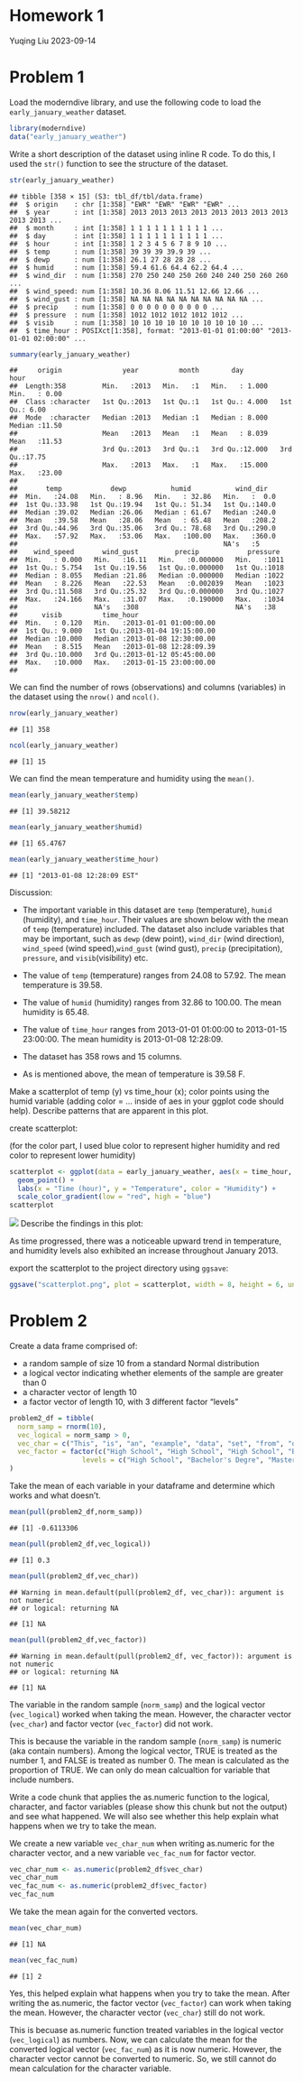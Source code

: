 Homework 1
================
Yuqing Liu
2023-09-14

# Problem 1

Load the moderndive library, and use the following code to load the
`early_january_weather` dataset.

``` r
library(moderndive)
data("early_january_weather")
```

Write a short description of the dataset using inline R code. To do
this, I used the `str()` function to see the structure of the dataset.

``` r
str(early_january_weather)
```

    ## tibble [358 × 15] (S3: tbl_df/tbl/data.frame)
    ##  $ origin    : chr [1:358] "EWR" "EWR" "EWR" "EWR" ...
    ##  $ year      : int [1:358] 2013 2013 2013 2013 2013 2013 2013 2013 2013 2013 ...
    ##  $ month     : int [1:358] 1 1 1 1 1 1 1 1 1 1 ...
    ##  $ day       : int [1:358] 1 1 1 1 1 1 1 1 1 1 ...
    ##  $ hour      : int [1:358] 1 2 3 4 5 6 7 8 9 10 ...
    ##  $ temp      : num [1:358] 39 39 39 39.9 39 ...
    ##  $ dewp      : num [1:358] 26.1 27 28 28 28 ...
    ##  $ humid     : num [1:358] 59.4 61.6 64.4 62.2 64.4 ...
    ##  $ wind_dir  : num [1:358] 270 250 240 250 260 240 240 250 260 260 ...
    ##  $ wind_speed: num [1:358] 10.36 8.06 11.51 12.66 12.66 ...
    ##  $ wind_gust : num [1:358] NA NA NA NA NA NA NA NA NA NA ...
    ##  $ precip    : num [1:358] 0 0 0 0 0 0 0 0 0 0 ...
    ##  $ pressure  : num [1:358] 1012 1012 1012 1012 1012 ...
    ##  $ visib     : num [1:358] 10 10 10 10 10 10 10 10 10 10 ...
    ##  $ time_hour : POSIXct[1:358], format: "2013-01-01 01:00:00" "2013-01-01 02:00:00" ...

``` r
summary(early_january_weather)
```

    ##     origin               year          month        day              hour      
    ##  Length:358         Min.   :2013   Min.   :1   Min.   : 1.000   Min.   : 0.00  
    ##  Class :character   1st Qu.:2013   1st Qu.:1   1st Qu.: 4.000   1st Qu.: 6.00  
    ##  Mode  :character   Median :2013   Median :1   Median : 8.000   Median :11.50  
    ##                     Mean   :2013   Mean   :1   Mean   : 8.039   Mean   :11.53  
    ##                     3rd Qu.:2013   3rd Qu.:1   3rd Qu.:12.000   3rd Qu.:17.75  
    ##                     Max.   :2013   Max.   :1   Max.   :15.000   Max.   :23.00  
    ##                                                                                
    ##       temp            dewp           humid           wind_dir    
    ##  Min.   :24.08   Min.   : 8.96   Min.   : 32.86   Min.   :  0.0  
    ##  1st Qu.:33.98   1st Qu.:19.94   1st Qu.: 51.34   1st Qu.:140.0  
    ##  Median :39.02   Median :26.06   Median : 61.67   Median :240.0  
    ##  Mean   :39.58   Mean   :28.06   Mean   : 65.48   Mean   :208.2  
    ##  3rd Qu.:44.96   3rd Qu.:35.06   3rd Qu.: 78.68   3rd Qu.:290.0  
    ##  Max.   :57.92   Max.   :53.06   Max.   :100.00   Max.   :360.0  
    ##                                                   NA's   :5      
    ##    wind_speed       wind_gust         precip            pressure   
    ##  Min.   : 0.000   Min.   :16.11   Min.   :0.000000   Min.   :1011  
    ##  1st Qu.: 5.754   1st Qu.:19.56   1st Qu.:0.000000   1st Qu.:1018  
    ##  Median : 8.055   Median :21.86   Median :0.000000   Median :1022  
    ##  Mean   : 8.226   Mean   :22.53   Mean   :0.002039   Mean   :1023  
    ##  3rd Qu.:11.508   3rd Qu.:25.32   3rd Qu.:0.000000   3rd Qu.:1027  
    ##  Max.   :24.166   Max.   :31.07   Max.   :0.190000   Max.   :1034  
    ##                   NA's   :308                        NA's   :38    
    ##      visib          time_hour                     
    ##  Min.   : 0.120   Min.   :2013-01-01 01:00:00.00  
    ##  1st Qu.: 9.000   1st Qu.:2013-01-04 19:15:00.00  
    ##  Median :10.000   Median :2013-01-08 12:30:00.00  
    ##  Mean   : 8.515   Mean   :2013-01-08 12:28:09.39  
    ##  3rd Qu.:10.000   3rd Qu.:2013-01-12 05:45:00.00  
    ##  Max.   :10.000   Max.   :2013-01-15 23:00:00.00  
    ## 

We can find the number of rows (observations) and columns (variables) in
the dataset using the `nrow()` and `ncol()`.

``` r
nrow(early_january_weather)
```

    ## [1] 358

``` r
ncol(early_january_weather)
```

    ## [1] 15

We can find the mean temperature and humidity using the `mean()`.

``` r
mean(early_january_weather$temp)
```

    ## [1] 39.58212

``` r
mean(early_january_weather$humid)
```

    ## [1] 65.4767

``` r
mean(early_january_weather$time_hour)
```

    ## [1] "2013-01-08 12:28:09 EST"

Discussion:

- The important variable in this dataset are `temp` (temperature),
  `humid` (humidity), and `time_hour`. Their values are shown below with
  the mean of `temp` (temperature) included. The dataset also include
  variables that may be important, such as `dewp` (dew point),
  `wind_dir` (wind direction), `wind_speed` (wind speed),`wind_gust`
  (wind gust), `precip` (precipitation), `pressure`, and
  `visib`(visibility) etc.

- The value of `temp` (temperature) ranges from 24.08 to 57.92. The mean
  temperature is 39.58.

- The value of `humid` (humidity) ranges from 32.86 to 100.00. The mean
  humidity is 65.48.

- The value of `time_hour` ranges from 2013-01-01 01:00:00 to 2013-01-15
  23:00:00. The mean humidity is 2013-01-08 12:28:09.

- The dataset has 358 rows and 15 columns.

- As is mentioned above, the mean of temperature is 39.58 F.

Make a scatterplot of temp (y) vs time_hour (x); color points using the
humid variable (adding color = … inside of aes in your ggplot code
should help). Describe patterns that are apparent in this plot.

create scatterplot:

(for the color part, I used blue color to represent higher humidity and
red color to represent lower humidity)

``` r
scatterplot <- ggplot(data = early_january_weather, aes(x = time_hour, y = temp, color = humid)) +
  geom_point() +
  labs(x = "Time (hour)", y = "Temperature", color = "Humidity") +
  scale_color_gradient(low = "red", high = "blue")
scatterplot
```

![](p8105_hw1_yl5219_files/figure-gfm/yx_scatter-1.png)<!-- --> Describe
the findings in this plot:

As time progressed, there was a noticeable upward trend in temperature,
and humidity levels also exhibited an increase throughout January 2013.

export the scatterplot to the project directory using `ggsave`:

``` r
ggsave("scatterplot.png", plot = scatterplot, width = 8, height = 6, units = "in")
```

# Problem 2

Create a data frame comprised of:

- a random sample of size 10 from a standard Normal distribution
- a logical vector indicating whether elements of the sample are greater
  than 0
- a character vector of length 10
- a factor vector of length 10, with 3 different factor “levels”

``` r
problem2_df = tibble(
  norm_samp = rnorm(10),
  vec_logical = norm_samp > 0,
  vec_char = c("This", "is", "an", "example", "data", "set", "from", "question", "number", "two"),
  vec_factor = factor(c("High School", "High School", "High School", "Bachelor's Degre", "Bachelor's Degre", "Bachelor's Degre", "Master's Degree", "Master's Degree", "Bachelor's Degre", "Master's Degree"),
                  levels = c("High School", "Bachelor's Degre", "Master's Degree"), labels = c(1, 2, 3))
)
```

Take the mean of each variable in your dataframe and determine which
works and what doesn’t.

``` r
mean(pull(problem2_df,norm_samp))
```

    ## [1] -0.6113306

``` r
mean(pull(problem2_df,vec_logical))
```

    ## [1] 0.3

``` r
mean(pull(problem2_df,vec_char))
```

    ## Warning in mean.default(pull(problem2_df, vec_char)): argument is not numeric
    ## or logical: returning NA

    ## [1] NA

``` r
mean(pull(problem2_df,vec_factor))
```

    ## Warning in mean.default(pull(problem2_df, vec_factor)): argument is not numeric
    ## or logical: returning NA

    ## [1] NA

The variable in the random sample (`norm_samp`) and the logical vector
(`vec_logical`) worked when taking the mean. However, the character
vector (`vec_char`) and factor vector (`vec_factor`) did not work.

This is because the variable in the random sample (`norm_samp`) is
numeric (aka contain numbers). Among the logical vector, TRUE is treated
as the number 1, and FALSE is treated as number 0. The mean is
calculated as the proportion of TRUE. We can only do mean calcualtion
for variable that include numbers.

Write a code chunk that applies the as.numeric function to the logical,
character, and factor variables (please show this chunk but not the
output) and see what happened. We will also see whether this help
explain what happens when we try to take the mean.

We create a new variable `vec_char_num` when writing as.numeric for the
character vector, and a new variable `vec_fac_num` for factor vector.

``` r
vec_char_num <- as.numeric(problem2_df$vec_char)
vec_char_num 
vec_fac_num <- as.numeric(problem2_df$vec_factor)
vec_fac_num
```

We take the mean again for the converted vectors.

``` r
mean(vec_char_num)
```

    ## [1] NA

``` r
mean(vec_fac_num)
```

    ## [1] 2

Yes, this helped explain what happens when you try to take the mean.
After writing the as.numeric, the factor vector (`vec_factor`) can work
when taking the mean. However, the character vector (`vec_char`) still
do not work.

This is becuase as.numeric function treated variables in the logical
vector (`vec_logical`) as numbers. Now, we can calculate the mean for
the converted logical vector (`vec_fac_num`) as it is now numeric.
However, the character vector cannot be converted to numeric. So, we
still cannot do mean calculation for the character variable.
